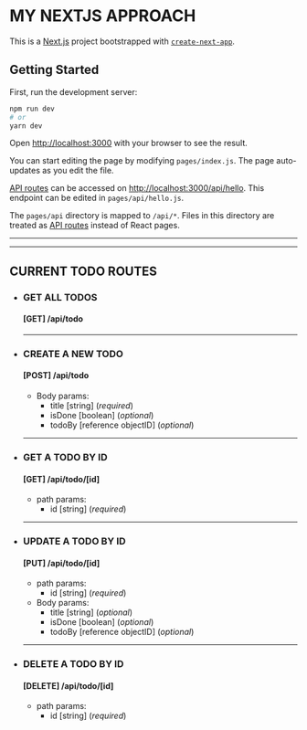 # MY NEXTJS APPROACH

This is a [Next.js](https://nextjs.org/) project bootstrapped with [`create-next-app`](https://github.com/vercel/next.js/tree/canary/packages/create-next-app).

## Getting Started

First, run the development server:

```bash
npm run dev
# or
yarn dev
```

Open [http://localhost:3000](http://localhost:3000) with your browser to see the result.

You can start editing the page by modifying `pages/index.js`. The page auto-updates as you edit the file.

[API routes](https://nextjs.org/docs/api-routes/introduction) can be accessed on [http://localhost:3000/api/hello](http://localhost:3000/api/hello). This endpoint can be edited in `pages/api/hello.js`.

The `pages/api` directory is mapped to `/api/*`. Files in this directory are treated as [API routes](https://nextjs.org/docs/api-routes/introduction) instead of React pages.



<hr>
<hr>

## CURRENT TODO ROUTES
- ### GET ALL TODOS
    #### **[GET]** /api/todo
    <hr>
- ### CREATE A NEW TODO
    #### **[POST]** /api/todo
    - Body params:
        - title [string] (*required*)
        - isDone [boolean] (*optional*)
        - todoBy [reference objectID] (*optional*)
    <hr>
- ### GET A TODO BY ID
    #### **[GET]** /api/todo/[id]
    - path params:
        - id [string] (*required*)
    <hr>
- ### UPDATE A TODO BY ID
    #### **[PUT]** /api/todo/[id]
    - path params:
        - id [string] (*required*)
    - Body params:
        - title [string] (*optional*)
        - isDone [boolean] (*optional*)
        - todoBy [reference objectID] (*optional*)
    <hr>
- ### DELETE A TODO BY ID
    #### **[DELETE]** /api/todo/[id]
    - path params:
        - id [string] (*required*)